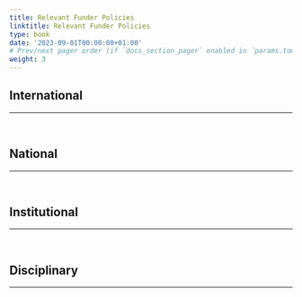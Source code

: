 ```yaml
---
title: Relevant Funder Policies
linktitle: Relevant Funder Policies
type: book
date: '2023-09-01T00:00:00+01:00'
# Prev/next pager order (if `docs_section_pager` enabled in `params.toml`)
weight: 3
---
```


## International
---

<br>

## National
---

<br>

## Institutional 
---

<br>

## Disciplinary
---

